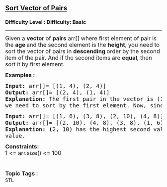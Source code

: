 <h2><a href="https://www.geeksforgeeks.org/problems/sort-vector-of-pairs/1?page=2&difficulty=Basic&status=unsolved,attempted&sortBy=accuracy">Sort Vector of Pairs</a></h2><h3>Difficulty Level : Difficulty: Basic</h3><hr><div class="problems_problem_content__Xm_eO"><p><span style="font-size: 18px;">Given a <strong>vector </strong>of <strong>pairs</strong> arr[] where first element of pair is the <strong>age </strong>and the second element is the <strong>height</strong>, you need to sort the vector of pairs in <strong>descending </strong>order by the second item of the pair. And if the second items are <strong>equal</strong>, then sort it by first element.</span></p>
<p><span style="font-size: 18px;"><strong>Examples :</strong></span></p>
<pre><span style="font-size: 18px;"><strong>Input:&nbsp;</strong>arr[]= [(1, 4), (2, 4)]<br><strong>Output:&nbsp;</strong>arr[]= [(2, 4), (1, 4)]<br><strong>Explanation:&nbsp;</strong>The first pair in the vector is (1, 4), and the second is (2, 4). Now since the second elements of the pairs are equal to 4,<br>we need to sort by the first element. Now, since 2 is greater than 1 so (2, 4) comes before (1, 4).</span></pre>
<pre><span style="font-size: 18px;"><strong>Input:&nbsp;</strong>arr[]= [(1, 6), (3, 8), (2, 10), (4, 8)]<br><strong>Output:&nbsp;</strong>arr[]= [(2, 10), (4, 8), (3, 8), (1, 6)]<br><strong>Explanation: (</strong>2, 10) has the highest second value, (4, 8) and (3, 8) have same second value so they are sort on the basis of first<br>value.</span><span style="font-size: 18px;"><br></span></pre>
<p><span style="font-size: 18px;"><strong>Constraints:</strong><br>1 &lt;= arr.size() &lt;= 100</span></p></div><br><p><span style=font-size:18px><strong>Topic Tags : </strong><br><code>STL</code>&nbsp;